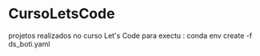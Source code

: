 # CursoLetsCode
projetos realizados no curso Let's Code
para exectu : conda env create -f ds_boti.yaml
